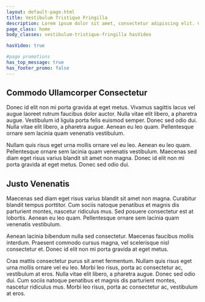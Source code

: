 ```yaml
---
layout: default-page.html
title: Vestibulum Tristique Fringilla
description: Lorem ipsum dolor sit amet, consectetur adipiscing elit. Curabitur blandit tempus porttitor..
page_class: home
body_classes: vestibulum-tristique-fringilla hasVideo

hasVideo: true

#page promotions
has_top_message: true
has_footer_promo: false
---
```


## Commodo Ullamcorper Consectetur
Donec id elit non mi porta gravida at eget metus. Vivamus sagittis lacus vel augue laoreet rutrum faucibus dolor auctor. Nulla vitae elit libero, a pharetra augue. Vestibulum id ligula porta felis euismod semper. Donec sed odio dui. Nulla vitae elit libero, a pharetra augue. Aenean eu leo quam. Pellentesque ornare sem lacinia quam venenatis vestibulum.

Nullam quis risus eget urna mollis ornare vel eu leo. Aenean eu leo quam. Pellentesque ornare sem lacinia quam venenatis vestibulum. Maecenas sed diam eget risus varius blandit sit amet non magna. Donec id elit non mi porta gravida at eget metus. Donec sed odio dui.

<div class="youtube-video" data-video-tn="/assets/images/video-tns/video1.jpg" data-video-id="pyaVuA1D17U" data-additional-attributes="?enablejsapi=1&rel=0"></div>

## Justo Venenatis
Maecenas sed diam eget risus varius blandit sit amet non magna. Curabitur blandit tempus porttitor. Cum sociis natoque penatibus et magnis dis parturient montes, nascetur ridiculus mus. Sed posuere consectetur est at lobortis. Aenean eu leo quam. Pellentesque ornare sem lacinia quam venenatis vestibulum.

Aenean lacinia bibendum nulla sed consectetur. Maecenas faucibus mollis interdum. Praesent commodo cursus magna, vel scelerisque nisl consectetur et. Donec id elit non mi porta gravida at eget metus.

Cras mattis consectetur purus sit amet fermentum. Nullam quis risus eget urna mollis ornare vel eu leo. Morbi leo risus, porta ac consectetur ac, vestibulum at eros. Nulla vitae elit libero, a pharetra augue. Donec sed odio dui. Cum sociis natoque penatibus et magnis dis parturient montes, nascetur ridiculus mus. Morbi leo risus, porta ac consectetur ac, vestibulum at eros.

<div class="youtube-video" data-video-tn="/assets/images/video-tns/video2.jpg" data-video-id="8xXeT2N-_YE" data-additional-attributes="?enablejsapi=1&rel=0"></div>
